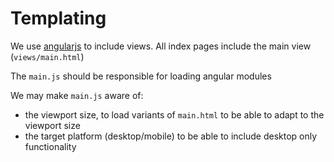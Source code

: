 Templating
==========

We use [angularjs](http://angularjs.org) to include views. All index pages include the main view (`views/main.html`)

The `main.js` should be responsible for loading angular modules

We may make `main.js` aware of:

- the viewport size, to load variants of `main.html` to be able to adapt to the viewport size
- the target platform (desktop/mobile) to be able to include desktop only functionality
